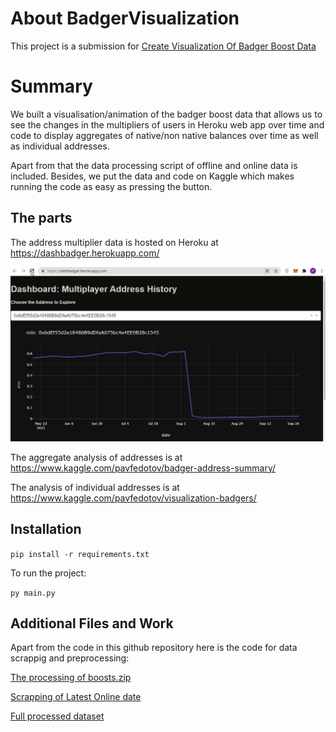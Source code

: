 # About BadgerVisualization

This project is a submission for [Create Visualization Of Badger Boost Data](https://gitcoin.co/issue/Badger-Finance/gitcoin/27/100026488)

# Summary 

We built a visualisation/animation of the badger boost data that allows us to see the changes in the multipliers of users in Heroku web app over time and code to display aggregates of native/non native balances over time as well as individual addresses.

Apart from that the data processing script of offline and online data is included. Besides, we put the data and code on Kaggle which makes running the code as easy as pressing the button.

## The parts 

The address multiplier data is hosted on Heroku at https://dashbadger.herokuapp.com/

![Web App](Gif.gif)

The aggregate analysis of addresses is at https://www.kaggle.com/pavfedotov/badger-address-summary/

The analysis of individual addresses is at https://www.kaggle.com/pavfedotov/visualization-badgers/
## Installation
`pip install -r requirements.txt`

To run the project:

`py main.py`

## Additional Files and Work

Apart from the code in this github repository here is the code for data scrappig and preprocessing:

[The processing of boosts.zip](https://www.kaggle.com/pavfedotov/badger-data/)

[Scrapping of Latest Online date](https://www.kaggle.com/pavfedotov/badger-data?scriptVersionId=75918446)

[Full processed dataset](https://www.kaggle.com/pavfedotov/badgerdataset)
